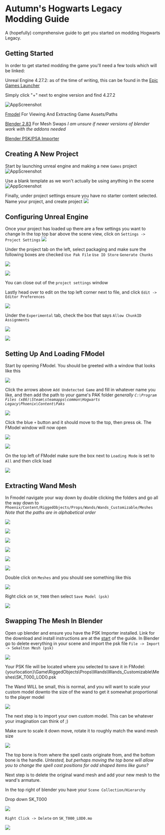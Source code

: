 # Autumn's Hogwarts Legacy Modding Guide

A (hopefully) comprehensive guide to get you started on modding Hogwarts Legacy.

## Getting Started
In order to get started modding the game you'll need a few tools which will be linked:

Unreal Engine 4.27.2: as of the time of writing, this can be found in the [Epic Games Launcher](https://www.unrealengine.com/en-US/download)

Simply click "+" next to engine version and find 4.27.2

![AppScreenshot](https://i.postimg.cc/dtJhB8wY/image.png)

[Fmodel](https://fmodel.app/) For Viewing And Extracting Game Assets/Paths

[Blender 2.83](https://download.blender.org/release/) For Mesh Swaps *I am unsure if newer versions of blender work with the addons needed*

[Blender PSK/PSA Importer](https://github.com/Befzz/blender3d_import_psk_psa/)


## Creating A New Project

Start by launching unreal engine and making a new `Games` project
![AppScreenshot](https://i.postimg.cc/xCz3QL4C/image.png)

Use a blank template as we won't actually be using anything in the scene
![AppScreenshot](https://i.postimg.cc/L5vYFX25/image.png)

Finally, under project settings ensure you have no starter content selected. Name your project, and create project
![](https://i.postimg.cc/1Rg39JBM/image.png)

## Configuring Unreal Engine

Once your project has loaded up there are a few settings you want to change
In the top top bar above the scene view, click on `Settings -> Project Settings`
![](https://i.postimg.cc/wTtGwbHK/image.png)

Under the project tab on the left, select packaging and make sure the following boxes are checked
``Use Pak File``
``Use IO Store``
``Generate Chunks``

![](https://i.postimg.cc/ZqgcvJBC/image.png)

![](https://i.postimg.cc/mg92WwYJ/image.png)

You can close out of the `project settings` window

Lastly head over to edit on the top left corner next to file, and click ``Edit -> Editor Preferences`` 

![](https://i.postimg.cc/cJqzP7hD/image.png)

Under the ``Experimental`` tab, check the box that says ``Allow ChunkID Assignments``

![](https://i.postimg.cc/m2vVrL9k/image.png)

![](https://i.postimg.cc/KvMrw6W2/image.png)

## Setting Up And Loading FModel

Start by opening FModel. You should be greeted with a window that looks like this

![](https://i.postimg.cc/1zq83Spm/image.png)

Click the arrows above ``Add Undetected Game`` and fill in whatever name you like, and then add the path to your game's PAK folder
*generally `C:\Program Files (x86)\Steam\steamapps\common\Hogwarts Legacy\Phoenix\Content\Paks`*

![](https://i.postimg.cc/XJx4V1DN/image.png)

Click the blue `+` button and it should move to the top, then press ok. The FModel window will now open

![](https://i.postimg.cc/PfpdGyQH/image.png)

![](https://i.postimg.cc/sXWHmM7k/image.png)

On the top left of FModel make sure the box next to `Loading Mode` is set to `All` and then click load

![](https://i.postimg.cc/XY3Z7msd/image.png)

## Extracting Wand Mesh

In Fmodel navigate your way down by double clicking the folders and go all the way down to `Phoenix/Content/RiggedObjects/Props/Wands/Wands_Customizable/Meshes`
*Note that the paths are in alphabetical order*

![](https://i.postimg.cc/xdfsr9hZ/image.png)

![](https://i.postimg.cc/bYDmfCVq/image.png)

![](https://i.postimg.cc/Nf87QW6v/image.png)

![](https://i.postimg.cc/k4tKzZJZ/image.png)

![](https://i.postimg.cc/TYcmznxR/image.png)

![](https://i.postimg.cc/FHRfwqGZ/image.png)

Double click on `Meshes` and you should see something like this

![](https://i.postimg.cc/fLwQr4fW/image.png)

Right click on `SK_T000` then select `Save Model (psk)`

![](https://i.postimg.cc/9QYhtFyg/image.png)

## Swapping The Mesh In Blender

Open up blender and ensure you have the PSK Importer installed. Link for the download and install instructions are at the [start](https://github.com/AutumnFloof/HL-Modding-Guide/blob/main/README.md#getting-started) of the guide.
In Blender go to delete everything in your scene and import the psk file
`File -> Import -> Sekelton Mesh (psk)`

![](https://i.postimg.cc/HLWFHwFd/image.png)

Your PSK file will be located where you selected to save it in FModel: {yourlocation}\Game\RiggedObjects\Props\Wands\Wands_Customizable\Meshes\SK_T000_LOD0.psk

The Wand WILL be small, this is normal, and you will want to scale your custom model downto the size of the wand to get it somewhat proportional to the player model

![](https://i.postimg.cc/hPfj4xW8/image.png)

The next step is to import your own custom model. This can be whatever your imagination can think of ;)

Make sure to scale it down move, rotate it to roughly match the wand mesh size

![](https://i.postimg.cc/XYPDMRKc/image.png)

The top bone is from where the spell casts originate from, and the bottom bone is the handle. *Untested, but perhaps moving the top bone will allow you to change the spell cast positions for odd shaped items like guns?*

Next step is to delete the original wand mesh and add your new mesh to the wand's armature.

In the top right of blender you have your `Scene Collection/Hierarchy`

Drop down SK_T000 

![](https://i.postimg.cc/fLqV5vQL/image.png)

`Right Click -> Delete` on `SK_T000_LOD0.mo`

![](https://i.postimg.cc/HnQVH17J/image.png)

